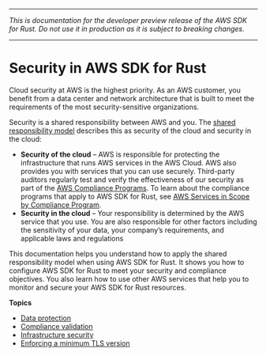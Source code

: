 --------

 *This is documentation for the developer preview release of the AWS SDK for Rust\. Do not use it in production as it is subject to breaking changes\.* 

--------

# Security in AWS SDK for Rust<a name="security"></a>

Cloud security at AWS is the highest priority\. As an AWS customer, you benefit from a data center and network architecture that is built to meet the requirements of the most security\-sensitive organizations\.

Security is a shared responsibility between AWS and you\. The [shared responsibility model](http://aws.amazon.com/compliance/shared-responsibility-model/) describes this as security of the cloud and security in the cloud:
+  **Security of the cloud** – AWS is responsible for protecting the infrastructure that runs AWS services in the AWS Cloud\. AWS also provides you with services that you can use securely\. Third\-party auditors regularly test and verify the effectiveness of our security as part of the [AWS Compliance Programs](http://aws.amazon.com/compliance/programs/)\. To learn about the compliance programs that apply to AWS SDK for Rust, see [AWS Services in Scope by Compliance Program](http://aws.amazon.com/compliance/services-in-scope/)\.
+  **Security in the cloud** – Your responsibility is determined by the AWS service that you use\. You are also responsible for other factors including the sensitivity of your data, your company’s requirements, and applicable laws and regulations

This documentation helps you understand how to apply the shared responsibility model when using AWS SDK for Rust\. It shows you how to configure AWS SDK for Rust to meet your security and compliance objectives\. You also learn how to use other AWS services that help you to monitor and secure your AWS SDK for Rust resources\.

**Topics**
+ [Data protection](data-protection.md)
+ [Compliance validation](compliance-validation.md)
+ [Infrastructure security](infrastructure-security.md)
+ [Enforcing a minimum TLS version](enforcing-tls.md)